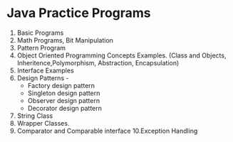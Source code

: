 # Java Practice Programs 

1. Basic Programs
2. Math Programs, Bit Manipulation 
3. Pattern Program
4. Object Oriented Programming Concepts Examples.
   (Class and Objects, Inheritence,Polymorphism, Abstraction, Encapsulation)
5. Interface Examples
6. Design Patterns - 
      - Factory design pattern
      - Singleton design pattern
      - Observer design pattern
      - Decorator design pattern
7. String Class 
8. Wrapper Classes.
9. Comparator and Comparable interface
10.Exception Handling

